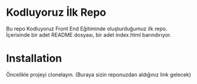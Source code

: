 # Kodluyoruz İlk Repo
Bu repo Kodluyoruz Front End Eğitiminde oluşturduğumuz ilk repo. İçerisinde bir adet README dosyası, bir adet index.html barındırıyor.
# Installation
Öncelikle projeyi clonelayın. (Buraya sizin reponuzdan aldığınız link gelecek)
